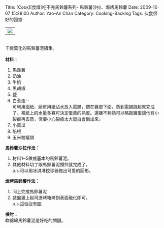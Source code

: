 Title: [Cook][食譜]吃不完馬鈴薯系列- 馬鈴薯沙拉、焗烤馬鈴薯
Date: 2009-10-07 15:28:00
Author: Yao-An Chan
Category: Cooking-Backing
Tags: 伙食很好的證據


<div class='post'>
<table style="width: auto; text-align: left; margin-left: auto; margin-right: auto;"><tbody><tr><td><img src="http://lh6.ggpht.com/_mvtDPM7iODU/SsZwc8IQPHI/AAAAAAAAE2o/aT9X5yL2JMw/s400/DSC00469.JPG" /></td></tr></tbody></table><br />千變萬化的馬鈴薯泥續集。<br /><br /><span style="display: block;" class="PackedElements PackedElements-0"><span style="display: block;" class="PackedElements PackedElements-0"><span style="display: block;" class="PackedElements PackedElements-0"><span style="display: block;" class="PackedElements PackedElements-0"><span style="font-weight: bold;">材料：</span><br /><ol><li><span style="display: block;" class="PackedElements PackedElements-0"><span style="display: block;" class="PackedElements PackedElements-0"><span style="display: block;" class="PackedElements PackedElements-0">馬鈴薯</span></span></span></li><li>奶油<br /></li><li>牛奶<br /></li><li><span style="display: block;" class="PackedElements PackedElements-0"><span style="display: block;" class="PackedElements PackedElements-0"><span style="display: block;" class="PackedElements PackedElements-0"><span style="display: block;" class="PackedElements PackedElements-0">黑胡椒</span></span></span></span></li><li>鹽</li><li>白煮蛋--<br />可利用面紙、廚房用紙沾水放入電鍋，鋪在雞蛋下面，蒸到電鍋跳起就完成了。視紙上的水量多寡可決定蛋黃的熟度。還嫌不夠熟可以略敲雞蛋讓他有小裂痕再去蒸，但要小心裂痕太大蛋白會衝出來。<br /></li><li>小黃瓜</li><li>培根</li><li>玉米粒罐頭</li></ol><span style="font-weight: bold;">馬鈴薯沙拉作法：<br /></span></span></span></span></span><ol><li>材料1~5做成基本的馬鈴薯泥。</li><li>其他材料切丁跟馬鈴薯泥攪拌就完成了。<br />p.s.可以用冰淇淋挖球器做出可愛的圓形。<br /></li></ol><span style="font-weight: bold;">焗烤馬鈴薯作法：</span><br /><ol><li>同上完成馬鈴薯泥</li><li>裝盤灑上起司進烤箱烤到表面融化即可。<br />p.s.這個沒有圖</li></ol><span style="font-weight: bold;">檢討：</span><br />軟綿綿馬鈴薯泥是好吃的關鍵。</div>

